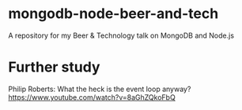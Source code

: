 # mongodb-node-beer-and-tech
A repository for my Beer &amp; Technology talk on MongoDB and Node.js

# Further study
Philip Roberts: What the heck is the event loop anyway? https://www.youtube.com/watch?v=8aGhZQkoFbQ